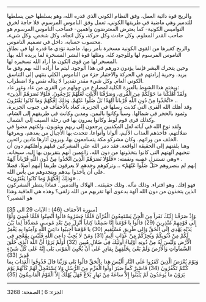 ------------------------------------------------------------------------

والريح قوة دائبة العمل، وفق النظام الكوني الذي قدره الله، وهو يسلطها حين
يسلطها للتدمير وهي ماضية في طريقها الكوني، تعمل وفق الناموس المرسوم. فلا
حاجة لخرق النواميس الكونية- كما يعترض المعترضون واهمين- فصاحب الناموس
المرسوم هو صاحب القدر المعلوم. وكل حادث وكل حركة، وكل اتجاه، وكل شخص،
وكل شيء، محسوب حسابه، داخل في تصميم الناموس.  
والريح كغيرها من القوى الكونية مسخرة بأمر ربها، ماضية تؤدي ما قدره لها
في نطاق الناموس المرسوم لها وللوجود كله. ومثلها قوة البشر المسخرة لما
يريده الله بها. المسخر لها من قوى الكون ما أراد الله تسخيره لها.  
وحين يتحرك البشر فإنما يؤدون دورهم في هذا الوجود. ليتم ما أراده الله بهم
وفق ما يريد. وحرية إرادتهم في الحركة والاختيار جزء من الناموس الكلي
ينتهي إلى التناسق الكوني العام. وكل شيء مقدر تقديرا لا يناله نقص ولا
اضطراب.  
ويختم هذا الشوط بالعبرة الكلية لمصارع من حولهم من القرى من عاد وغير
عاد:  
«وَلَقَدْ أَهْلَكْنا ما حَوْلَكُمْ مِنَ الْقُرى، وَصَرَّفْنَا الْآياتِ لَعَلَّهُمْ يَرْجِعُونَ. فَلَوْلا نَصَرَهُمُ
الَّذِينَ اتَّخَذُوا مِنْ دُونِ اللَّهِ قُرْباناً آلِهَةً! بَلْ ضَلُّوا عَنْهُمْ. وَذلِكَ إِفْكُهُمْ وَما كانُوا
يَفْتَرُونَ» ..  
وقد أهلك الله القرى التي كذبت رسلها في الجزيرة. كعاد بالأحقاف في جنوب
الجزيرة. وثمود بالحجر في شمالها. وسبأ وكانوا باليمن. ومدين وكانت في
طريقهم إلى الشام. وكذلك قرى قوم لوط وكانوا يمرون بها في رحلة الصيف إلى
الشمال.  
ولقد نوع الله في آياته لعل المكذبين يرجعون إلى ربهم ويثوبون. ولكنهم مضوا
في ضلالتهم، فأخذهم العذاب الأليم، ألوانا وأنواعا، تتحدث بها الأجيال من
بعدهم، ويعرفها الخلف من ورائهم. وكان مشركو مكة يتسامعون بها، ويرون
آثارها غادين رائحين.  
وهنا يلفتهم إلى الحقيقة الواقعة. فقد دمر الله على المشركين قبلهم وأهلكهم
دون أن تنجيهم آلهتهم التي كانوا يتخذونها من دون الله، زاعمين أنهم
يتقربون بها إليه. سبحانه. وهي تستنزل غصبه ونقمته: «فَلَوْلا نَصَرَهُمُ الَّذِينَ
اتَّخَذُوا مِنْ دُونِ اللَّهِ قُرْباناً آلِهَةً» .  
إنهم لم ينصروهم «بَلْ ضَلُّوا عَنْهُمْ» .. وتركوهم وحدهم لا يعرفون طريقا إليهم
أصلا، فضلا على أن يأخذوا بيدهم وينجدوهم من بأس الله.  
«وَذلِكَ إِفْكُهُمْ وَما كانُوا يَفْتَرُونَ» ..  
فهو إفك. وهو افتراء. وذلك مآله. وتلك حقيقته.. الهلاك والتدمير.. فماذا
ينتظر المشركون الذين يتخذون من دون الله آلهة بدعوى أنها تقربهم من الله
زلفى؟ وهذه هي العاقبة وهذا هو المصير؟  
  
\[سورة الأحقاف (46) : الآيات 29 الى 35\]  
وَإِذْ صَرَفْنا إِلَيْكَ نَفَراً مِنَ الْجِنِّ يَسْتَمِعُونَ الْقُرْآنَ فَلَمَّا حَضَرُوهُ قالُوا أَنْصِتُوا فَلَمَّا
قُضِيَ وَلَّوْا إِلى قَوْمِهِمْ مُنْذِرِينَ (29) قالُوا يا قَوْمَنا إِنَّا سَمِعْنا كِتاباً أُنْزِلَ مِنْ
بَعْدِ مُوسى مُصَدِّقاً لِما بَيْنَ يَدَيْهِ يَهْدِي إِلَى الْحَقِّ وَإِلى طَرِيقٍ مُسْتَقِيمٍ (30) يا قَوْمَنا
أَجِيبُوا داعِيَ اللَّهِ وَآمِنُوا بِهِ يَغْفِرْ لَكُمْ مِنْ ذُنُوبِكُمْ وَيُجِرْكُمْ مِنْ عَذابٍ أَلِيمٍ (31)
وَمَنْ لا يُجِبْ داعِيَ اللَّهِ فَلَيْسَ بِمُعْجِزٍ فِي الْأَرْضِ وَلَيْسَ لَهُ مِنْ دُونِهِ أَوْلِياءُ أُولئِكَ فِي
ضَلالٍ مُبِينٍ (32) أَوَلَمْ يَرَوْا أَنَّ اللَّهَ الَّذِي خَلَقَ السَّماواتِ وَالْأَرْضَ وَلَمْ يَعْيَ بِخَلْقِهِنَّ
بِقادِرٍ عَلى أَنْ يُحْيِيَ الْمَوْتى بَلى إِنَّهُ عَلى كُلِّ شَيْءٍ قَدِيرٌ (33)  
وَيَوْمَ يُعْرَضُ الَّذِينَ كَفَرُوا عَلَى النَّارِ أَلَيْسَ هذا بِالْحَقِّ قالُوا بَلى وَرَبِّنا قالَ
فَذُوقُوا الْعَذابَ بِما كُنْتُمْ تَكْفُرُونَ (34) فَاصْبِرْ كَما صَبَرَ أُولُوا الْعَزْمِ مِنَ الرُّسُلِ
وَلا تَسْتَعْجِلْ لَهُمْ كَأَنَّهُمْ يَوْمَ يَرَوْنَ ما يُوعَدُونَ لَمْ يَلْبَثُوا إِلاَّ ساعَةً مِنْ نَهارٍ بَلاغٌ
فَهَلْ يُهْلَكُ إِلاَّ الْقَوْمُ الْفاسِقُونَ (35)

------------------------------------------------------------------------

الجزء: 6 ¦ الصفحة: 3268
